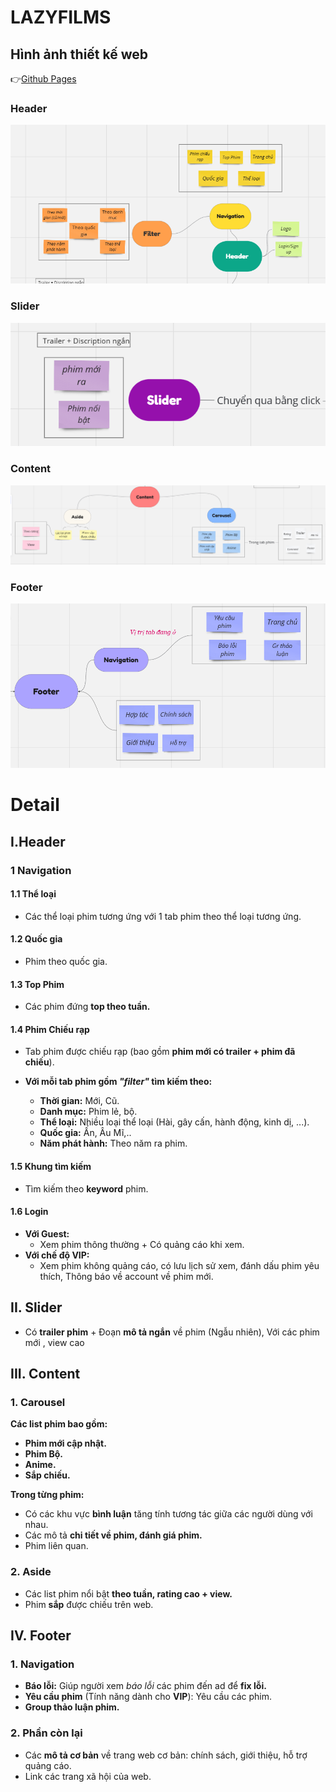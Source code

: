 # LAZYFILMS 
## Hình ảnh thiết kế web
:point_right:[Github Pages](https://vtnghidevops.github.io/LazyFilms-Web/)
### **Header**
![](./assets/img/Header.png)
### **Slider**
![](./assets/img/slider.png)
### **Content**
![](./assets/img/content.png)
### **Footer**
![](./assets/img/Footer.png)



# Detail

## I.Header

### 1 Navigation

#### 1.1 Thể loại
- Các thể loại phim tương ứng với 1 tab phim theo thể loại tương ứng.

#### 1.2 Quốc gia
- Phim theo quốc gia.

#### 1.3 Top Phim
- Các phim đứng **top theo tuần.**

#### 1.4 Phim Chiếu rạp
- Tab phim được chiếu rạp (bao gồm **phim mới có trailer + phim đã chiếu**).

- **Với mỗi tab phim gồm *"filter"* tìm kiếm theo:**
  - **Thời gian:** Mới, Cũ.
  - **Danh mục:** Phim lẻ, bộ.
  - **Thể loại:** Nhiều loại thể loại (Hài, gây cấn, hành động, kinh dị, ...).
  - **Quốc gia:** Ấn, Âu Mĩ,..
  - **Năm phát hành:** Theo năm ra phim.

#### 1.5 Khung tìm kiếm
- Tìm kiếm theo **keyword** phim.

#### 1.6 Login
- **Với Guest:**
  - Xem phim thông thường + Có quảng cáo khi xem.
- **Với chế độ VIP:**
  - Xem phim không quảng cáo, có lưu lịch sử xem, đánh dấu phim yêu thích, Thông báo về account về phim mới.

## II. Slider 
- Có **trailer phim** + Đoạn **mô tả ngắn** về phim (Ngẫu nhiên), Với các phim mới , view cao 

## III. Content
### 1. Carousel
**Các list phim bao gồm:**
- **Phim mới cập nhật.**
- **Phim Bộ.**
- **Anime.**
- **Sắp chiếu.**

**Trong từng phim:**
- Có các khu vực **bình luận** tăng tính tương tác giữa các người dùng với nhau.
- Các mô tả **chi tiết về phim, đánh giá phim.**
- Phim liên quan.

### 2. Aside
- Các list phim nổi bật **theo tuần, rating cao + view.**
- Phim **sắp** được chiếu trên web.

## IV. Footer

### 1. Navigation
- **Báo lỗi:** Giúp người xem *báo lỗi* các phim đến ad để **fix lỗi.**
- **Yêu cầu phim** (Tính năng dành cho **VIP**): Yêu cầu các phim.
- **Group thảo luận phim.**

### 2. Phần còn lại
- Các **mô tả cơ bản** về trang web cơ bản: chính sách, giới thiệu, hỗ trợ quảng cáo.
- Link các trang xã hội của web.
